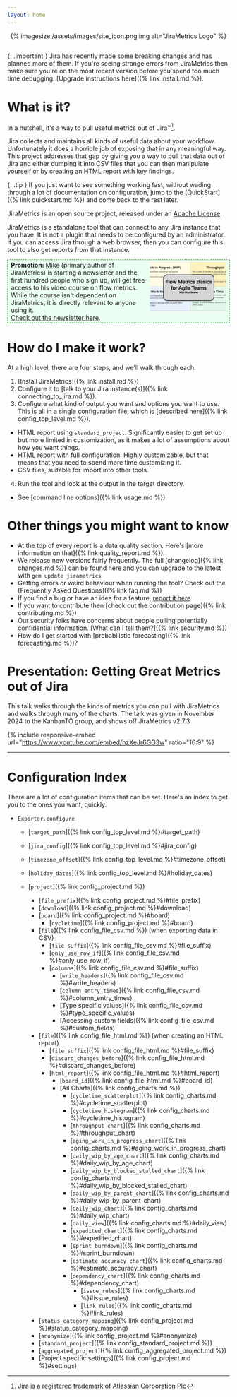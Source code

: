 ```yaml
---
layout: home
---
```

<div style="text-align: center; padding-bottom: 1em;">
	{% imagesize /assets/images/site_icon.png:img alt="JiraMetrics Logo" %}
</div>

{: .important }
Jira has recently made some breaking changes and has planned more of them. If you're seeing strange errors from JiraMetrics then make sure you're on the most recent version before you spend too much time debugging. [Upgrade instructions here]({% link install.md %}).

# What is it?

In a nutshell, it's a way to pull useful metrics out of Jira&trade;[^jira].

Jira collects and maintains all kinds of useful data about your workflow. Unfortunately it does a horrible job of exposing that in any meaningful way. This project addresses that gap by giving you a way to pull that data out of Jira and either dumping it into CSV files that you can then manipulate yourself or by creating an HTML report with key findings.

{: .tip }
If you just want to see something working fast, without wading through a lot of documentation on configuration, jump to the [QuickStart]({% link quickstart.md %}) and come back to the rest later.

JiraMetrics is an open source project, released under an [Apache License](https://github.com/mikebowler/jirametrics/blob/main/LICENSE).

JiraMetrics is a standalone tool that can connect to any Jira instance that you have. It is not a plugin that needs to be configured by an administrator. If you can access Jira through a web browser, then you can configure this tool to also get reports from that instance.

<div style="display: flex; border: 1px dashed green; background: #EAFFF1; padding: 0.2em 0.5em; gap: 0.5em; margin-bottom: 0.5em;">
  <div>
    <b>Promotion: </b><a href="https://www.mikebowler.ca">Mike</a> (primary author of JiraMetrics) is starting a newsletter and the first hundred people who sign up, will get free access to his video course on flow metrics. While the course isn't dependent on JiraMetrics, it is directly relevant to anyone using it.<br /><a href="https://gargoylesoftware.com/newsletter">Check out the newsletter here</a>.
  </div>
  <div>
    <img src="/assets/images/flow_metrics_basics_cover.png" />
  </div>
</div>


# How do I make it work?

At a high level, there are four steps, and we'll walk through each.

1. [Install JiraMetrics]({% link install.md %})
2. Configure it to [talk to your Jira instance(s)]({% link connecting_to_jira.md %}).
3. Configure what kind of output you want and options you want to use. This is all in a single configuration file, which is [described here]({% link config_top_level.md %}).
  * HTML report using `standard_project`. Significantly easier to get set up but more limited in customization, as it makes a lot of assumptions about how you want things.
  * HTML report with full configuration. Highly customizable, but that means that you need to spend more time customizing it.
  * CSV files, suitable for import into other tools.
4. Run the tool and look at the output in the target directory.
  * See [command line options]({% link usage.md %})

# Other things you might want to know

* At the top of every report is a data quality section. Here's [more information on that]({% link quality_report.md %}).
* We release new versions fairly frequently. The full [changelog]({% link changes.md %}) can be found here and you can upgrade to the latest with `gem update jirametrics`
* Getting errors or weird behaviour when running the tool? Check out the [Frequently Asked Questions]({% link faq.md %})
* If you find a bug or have an idea for a feature, [report it here](https://github.com/mikebowler/jirametrics/issues)
* If you want to contribute then [check out the contribution page]({% link contributing.md %})
* Our security folks have concerns about people pulling potentially confidential information. [What can I tell them?]({% link security.md %})
* How do I get started with [probabilistic forecasting]({% link forecasting.md %})?

# Presentation: Getting Great Metrics out of Jira

This talk walks through the kinds of metrics you can pull with JiraMetrics and walks through many of the charts. The talk was given in November 2024 to the KanbanTO group, and shows off JiraMetrics v2.7.3

{% include responsive-embed url="https://www.youtube.com/embed/hzXeJr6GG3w" ratio="16:9" %}

----

# Configuration Index

There are a lot of configuration items that can be set. Here's an index to get you to the ones you want, quickly.

* `Exporter.configure`
  * [`target_path`]({% link config_top_level.md %}#target_path)
  * [`jira_config`]({% link config_top_level.md %}#jira_config)
  * [`timezone_offset`]({% link config_top_level.md %}#timezone_offset)
  * [`holiday_dates`]({% link config_top_level.md %}#holiday_dates)

  * [`project`]({% link config_project.md %})
    * [`file_prefix`]({% link config_project.md %}#file_prefix)
    * [`download`]({% link config_project.md %}#download)
    * [`board`]({% link config_project.md %}#board)
      * [`cycletime`]({% link config_project.md %}#board)
    * [`file`]({% link config_file_csv.md %}) (when exporting data in CSV)
      * [`file_suffix`]({% link config_file_csv.md %}#file_suffix)
      * [`only_use_row_if`]({% link config_file_csv.md %}#only_use_row_if)
      * [`columns`]({% link config_file_csv.md %}#file_suffix)
        * [`write_headers`]({% link config_file_csv.md %}#write_headers)
        * [`column_entry_times`]({% link config_file_csv.md %}#column_entry_times)
        * [Type specific values]({% link config_file_csv.md %}#type_specific_values)
        * [Accessing custom fields]({% link config_file_csv.md %}#custom_fields)
    * [`file`]({% link config_file_html.md %}) (when creating an HTML report)
      * [`file_suffix`]({% link config_file_html.md %}#file_suffix)
      * [`discard_changes_before`]({% link config_file_html.md %}#discard_changes_before)
      * [`html_report`]({% link config_file_html.md %}#html_report)
        * [`board_id`]({% link config_file_html.md %}#board_id)
        * [All Charts]({% link config_charts.md %})
          * [`cycletime_scatterplot`]({% link config_charts.md %}#cycletime_scatterplot)
          * [`cycletime_histogram`]({% link config_charts.md %}#cycletime_histogram)
          * [`throughput_chart`]({% link config_charts.md %}#throughput_chart)
          * [`aging_work_in_progress_chart`]({% link config_charts.md %}#aging_work_in_progress_chart)
          * [`daily_wip_by_age_chart`]({% link config_charts.md %}#daily_wip_by_age_chart)
          * [`daily_wip_by_blocked_stalled_chart`]({% link config_charts.md %}#daily_wip_by_blocked_stalled_chart)
          * [`daily_wip_by_parent_chart`]({% link config_charts.md %}#daily_wip_by_parent_chart)
          * [`daily_wip_chart`]({% link config_charts.md %}#daily_wip_chart)
          * [`daily_view`]({% link config_charts.md %}#daily_view)
          * [`expedited_chart`]({% link config_charts.md %}#expedited_chart)
          * [`sprint_burndown`]({% link config_charts.md %}#sprint_burndown)
          * [`estimate_accuracy_chart`]({% link config_charts.md %}#estimate_accuracy_chart)
          * [`dependency_chart`]({% link config_charts.md %}#dependency_chart)
            * [`issue_rules`]({% link config_charts.md %}#issue_rules)
            * [`link_rules`]({% link config_charts.md %}#link_rules)
    * [`status_category_mapping`]({% link config_project.md %}#status_category_mapping)
    * [`anonymize`]({% link config_project.md %}#anonymize)
    * [`standard_project`]({% link config_standard_project.md %})
    * [`aggregated_project`]({% link config_aggregated_project.md %})
    * [Project specific settings]({% link config_project.md %}#settings)

[^jira]: Jira is a registered trademark of Atlassian Corporation Plc